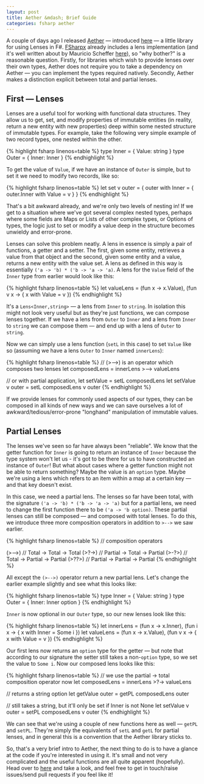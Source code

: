 ```yaml
---
layout: post
title: Aether &mdash; Brief Guide
categories: fsharp aether
---
```


A couple of days ago I released [Aether][aether] &mdash; introduced [here][aether-intro] &mdash; a little library for using Lenses in F#. [FSharpx][fsharpx-lens] already includes a lens implementation (and it's well written about by Mauricio Scheffer [here][bugsquash]), so "why bother?" is a reasonable question. Firstly, for libraries which wish to provide lenses over their own types, Aether does not require you to take a dependency on Aether &mdash; you can implement the types required natively. Secondly, Aether makes a distinction explicit between total and partial lenses.

## First &mdash; Lenses

Lenses are a useful tool for working with functional data structures. They allow us to get, set, and modify properties of immutable entities (in reality, return a new entity with new properties) deep within some nested structure of immutable types. For example, take the following very simple example of two record types, one nested within the other.

{% highlight fsharp linenos=table %}
type Inner = { Value: string }
type Outer = { Inner: Inner }
{% endhighlight %}

To get the value of `Value`, if we have an instance of `Outer` is simple, but to set it we need to modify two records, like so:

{% highlight fsharp linenos=table %}
let set v outer = { outer with Inner = { outer.Inner with Value = v } }
{% endhighlight %}

That's a bit awkward already, and we're only two levels of nesting in! If we get to a situation where we've got several complex nested types, perhaps where some fields are Maps or Lists of other complex types, or Options of types, the logic just to set or modify a value deep in the structure becomes unwieldy and error-prone.

Lenses can solve this problem neatly. A lens in essence is simply a pair of functions, a getter and a setter. The first, given some entity, retrieves a value from that object and the second, given some entity and a value, returns a new entity with the value set. A lens as defined in this way is essentially `('a -> 'b) * ('b -> 'a -> 'a)`. A lens for the `Value` field of the `Inner` type from earlier would look like this:

{% highlight fsharp linenos=table %}
let valueLens = (fun x -> x.Value), (fun v x -> { x with Value = v })
{% endhighlight %}

It's a `Lens<Inner,string>` &mdash; a lens from `Inner` to `string`. In isolation this might not look very useful but as they're just functions, we can compose lenses together. If we have a lens from `Outer` to `Inner` and a lens from `Inner` to `string` we can compose them &mdash; and end up with a lens of `Outer` to `string`.

Now we can simply use a lens function (`setL` in this case) to set `Value` like so (assuming we have a lens `Outer` to `Inner` named `innerLens`):

{% highlight fsharp linenos=table %}
// (>-->) is an operator which composes two lenses
let composedLens = innerLens >--> valueLens

// or with partial application, let setValue = setL composedLens
let setValue v outer = setL composedLens v outer
{% endhighlight %}

If we provide lenses for commonly used aspects of our types, they can be composed in all kinds of new ways and we can save ourselves a lot of awkward/tedious/error-prone "longhand" manipulation of immutable values.

## Partial Lenses

The lenses we've seen so far have always been "reliable". We know that the getter function for `Inner` is going to return an instance of `Inner` because the type system won't let us - it's got to be there for us to have constructed an instance of `Outer`! But what about cases where a getter function might not be able to return something? Maybe the value is an `option` type. Maybe we're using a lens which refers to an item within a map at a certain key &mdash; and that key doesn't exist.

In this case, we need a partial lens. The lenses so far have been total, with the signature `('a -> 'b) * ('b -> 'a -> 'a)` but for a partial lens, we need to change the first function there to be `('a -> 'b option)`. These partial lenses can still be composed &mdash; and composed with total lenses. To do this, we introduce three more composition operators in addition to `>-->` we saw earlier.

{% highlight fsharp linenos=table %}
// composition operators

(>-->) // Total -> Total -> Total
(>?->) // Partial -> Total -> Partial
(>-?>) // Total -> Partial -> Partial
(>??>) // Partial -> Partial -> Partial
{% endhighlight %}

All except the `(>-->)` operator return a new partial lens. Let's change the earlier example slightly and see what this looks like:

{% highlight fsharp linenos=table %}
type Inner = { Value: string }
type Outer = { Inner: Inner option }
{% endhighlight %}

`Inner` is now optional in our `Outer` type, so our new lenses look like this:

{% highlight fsharp linenos=table %}
let innerLens = (fun x -> x.Inner), (fun i x -> { x with Inner = Some i })
let valueLens = (fun x -> x.Value), (fun v x -> { x with Value = v })
{% endhighlight %}

Our first lens now returns an `option` type for the getter &mdash; but note that according to our signature the setter still takes a non-`option` type, so we set the value to `Some i`. Now our composed lens looks like this:

{% highlight fsharp linenos=table %}
// we use the partial -> total composition operator now
let composedLens = innerLens >?-> valueLens

// returns a string option
let getValue outer = getPL composedLens outer

// still takes a string, but it'll only be set if Inner is not None
let setValue v outer = setPL composedLens v outer
{% endhighlight %}

We can see that we're using a couple of new functions here as well &mdash; `getPL` and `setPL`. They're simply the equivalents of `setL` and `getL` for partial lenses, and in general this is a convention that the Aether library sticks to.

So, that's a very brief intro to Aether, the next thing to do is to have a glance at the code if you're interested in using it. It's small and not very complicated and the useful functions are all quite apparent (hopefully). Head over to [here][aether] and take a look, and feel free to get in touch/raise issues/send pull requests if you feel like it!

[aether]: https://github.com/xyncro/aether
[aether-intro]: http://kolektiv.github.io/fsharp/aether/2014/08/10/aether/
[bugsquash]: http://bugsquash.blogspot.co.uk/2011/11/lenses-in-f.html
[fsharpx-lens]: https://github.com/fsprojects/fsharpx/blob/master/src/FSharpx.Core/Lens.fs
